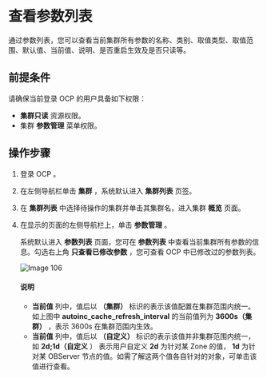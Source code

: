 # 查看参数列表

通过参数列表，您可以查看当前集群所有参数的名称、类别、取值类型、取值范围、默认值、当前值、说明、是否重启生效及是否只读等。

## 前提条件

请确保当前登录 OCP 的用户具备如下权限：

* **集群只读** 资源权限。
* 集群 **参数管理** 菜单权限。

## 操作步骤

1. 登录 OCP 。

2. 在左侧导航栏单击 **集群** ，系统默认进入 **集群列表** 页签。

3. 在 **集群列表** 中选择待操作的集群并单击其集群名，进入集群 **概览** 页面。

4. 在显示的页面的左侧导航栏上，单击 **参数管理** 。

   系统默认进入 **参数列表** 页面，您可在 **参数列表** 中查看当前集群所有参数的信息。勾选右上角 **只查看已修改参数** ，您可查看 OCP 中已修改过的参数列表。

   ![Image 106](https://obbusiness-private.oss-cn-shanghai.aliyuncs.com/doc/img/ocp/401/%E5%8F%82%E6%95%B0%E5%88%97%E8%A1%A81.png)

   <main id="notice" type='explain'>
    <h4>说明</h4>
    <ul>
    <li><strong>当前值</strong> 列中，值后以 <strong>（集群）</strong> 标识的表示该值配置在集群范围内统一。如上图中 <strong>autoinc_cache_refresh_interval</strong> 的当前值列为 <strong>3600s（集群）</strong> ，表示 3600s 在集群范围内生效。</li>
    <li><strong>当前值</strong> 列中，值后以 <strong>（自定义）</strong> 标识的表示该值并非集群范围内统一，如 <strong>2d;1d（自定义</strong> ） 表示用户自定义 <strong>2d</strong> 为针对某 Zone 的值， <strong>1d</strong> 为针对某 OBServer 节点的值。如需了解这两个值各自针对的对象，可单击该值进行查看。</li>
    </ul>
   </main>

